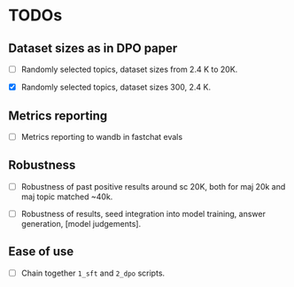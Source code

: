 # TODOs



## Dataset sizes as in DPO paper
- [ ] Randomly selected topics, dataset sizes from 2.4 K to 20K.

- [x] Randomly selected topics, dataset sizes 300, 2.4 K.



## Metrics reporting
- [ ] Metrics reporting to wandb in fastchat evals


## Robustness

- [ ] Robustness of past positive results around sc 20K, both for maj 20k and maj topic
  matched ~40k.

- [ ] Robustness of results, seed integration into model training, answer generation, [model
  judgements].


## Ease of use

- [ ] Chain together `1_sft` and `2_dpo` scripts.
